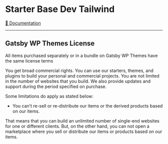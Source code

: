 # Starter Base Dev Tailwind

[📖 Documentation](https://doc.gatsbywpthemes.com/)

---

## Gatsby WP Themes License

All items purchased separately or in a bundle on Gatsby WP Themes have the same license terms

You get broad commercial rights. You can use our starters, themes, and plugins to build your personal and commercial projects.
You are not limited in the number of websites that you build.
We also provide updates and support during the period specified on purchase.

Some limitations do apply as stated below:

- You can’t re-sell or re-distribute our items or the derived products based on our items.

That means that you can build an unlimited number of single-end websites for one or different clients. But, on the other hand, you can not open a marketplace where you sell or distribute our items or products based on our items.
